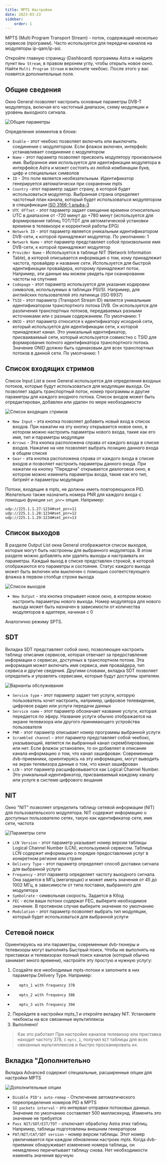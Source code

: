 ```yaml
---
title: MPTS Настройки
date: 2023-03-23
sidebar:
    order: 1
---
```


MPTS (Multi Program Transport Stream) - поток, содержащий несколько сервисов (программ). Часто используется для передачи каналов на модуляторы ip-qam/ip-asi.

Откройте главную страницу (Dashboard) программы Astra и найдите пункт `New Stream`, в правом верхнем углу, чтобы открыть новое окно. Найти `Multi Program Stream` и включите чекбокс. После этого у вас появятся дополнительные поля.

## Общие сведения[](/ru/astra/delivery/mpts-settings#general)

Окно General позволяет настроить основные параметры DVB-T модулятора, включая его частотный диапазон, схему модуляции и уровень выходного сигнала.

![Общие параметры](https://cdn.cesbo.com/help/astra/delivery/broadcasting/mpts/general.png)

Определения элементов в блоке:

- `Enable` - этот чекбокс позволяет включить или выключить соединение с модулятором. Если флажок включен, интерфейс устанавливает соединение с модулятором
- `Name` - этот параметр позволяет присвоить модулятору произвольное имя. Выбранное имя используется для идентификации модулятора в интерфейсе Astra и может состоять из любой комбинации букв, цифр и специальных символов
- `ID` - Это поле является необязательным. Идентификатор генерируется автоматически при сохранении mpts
- `Country` -этот параметр задает страну, в которой будет использоваться модулятор. Выбранная страна определяет частотный план канала, который будет использоваться модулятором в спецификации [ISO 3166-1 альфа-3](https://en.wikipedia.org/wiki/ISO_3166-1_alpha-3)
- `UTC Offset` - этот параметр задает смещение времени относительно UTC в диапазоне от -720 минут до +780 минут (используется для формирования таблиц TOT/TDT для автоматической установки времени в телевизоре и корректной работы EPG)
- `Network ID` - этот параметр является уникальным идентификатором DVB-сети, к которой принадлежит модулятор. По умолчанию: 1
- `Network Name` - этот параметр представляет собой произвольное имя DVB-сети, к которой принадлежит модулятор
- `Provider Name` - Используется в таблице NIT (Network Information Table), в которой описывается информация о том, кому принадлежит частота, провайдер и название сети. Используется для быстрой идентификации провайдера, которому принадлежит поток. Например, эти данные мы можем увидеть при сканировании частоты на спутнике
- `Codepage` - этот параметр используется для указания кодировки символов, используемых в таблицах PSI/SI. Например, для английских пользователей это латиница (ISO 6937)
- `TSID` - этот параметр (Transport Stream ID) является уникальным идентификатором транспортного потока DVB. Он используется для различения транспортных потоков, передаваемых разными источниками или с разным содержанием. По умолчанию: 1
- `ONID` - этот параметр относится к идентификатору исходной сети, который используется для идентификации сети, к которой принадлежит канал. Это уникальный идентификатор, присваиваемый сети, который используется совместно с TSID для формирования полного идентификатора транспортного потока. Значение ONID должно быть одинаковым для всех транспортных потоков в данной сети. По умолчанию: 1

## Список входящих стримов[](/ru/astra/delivery/mpts-settings#input-list)

Список Input List в окне General используется для определения входных потоков, которые будут использоваться для модуляции выхода. Он позволяет задать транспортный поток, номер программы и другие параметры для каждого входного потока. Список входов может быть отредактирован, добавлен или удален по мере необходимости

![Список входящих стримов](https://cdn.cesbo.com/help/astra/delivery/broadcasting/mpts/input.png)

- `New Input` - эта кнопка позволяет добавить новый вход в список входов. При нажатии на эту кнопку открывается новое окно, в котором можно настроить параметры нового входа, такие как его имя, тип и параметры модуляции
- `Arrows` - Эта кнопка расположена справа от каждого входа в списке входов. Нажатие на нее позволяет выбрать позицию данного входа в общем списке
- `Gear` - эта кнопка расположена справа от каждого входа в списке входов и позволяет настроить параметры данного входа. При нажатии на кнопку "Передача" открывается диалоговое окно, в котором можно изменить параметры входа, такие как его тип, битрейт и параметры модуляции

Потоки, входящие в mpts, не должны иметь повторяющихся PID. Желательно также назначить номера PNR для каждого входа с помощью функции `set_pnr=` опция. Например:

```
udp://225.1.1.27:1234#set_pnr=11
udp://225.1.1.28:1234#set_pnr=12
udp://225.1.1.29:1234#set_pnr=13
```

## Список выходов[](/ru/astra/delivery/mpts-settings#output-list)

В разделе Output List окна General отображается список выходов, которые могут быть настроены для выбранного модулятора. В этом разделе можно добавлять или удалять выходы и настраивать их параметры. Каждый выход в списке представлен строкой, в которой отображаются его параметры и состояние. Статус каждого выхода может быть включен или выключен с помощью соответствующего флажка в первом столбце строки выхода

![Список выходов](https://cdn.cesbo.com/help/astra/delivery/broadcasting/mpts/output.png)

- `New Output` - эта кнопка открывает новое окно, в котором можно настроить параметры нового выхода. Номер модулятора для нового выхода может быть назначен в зависимости от количества модуляторов в адаптере, начиная с 0

Аналогично режиму SPTS.

## SDT[](/ru/astra/delivery/mpts-settings#sdt)

Вкладка SDT представляет собой окно, позволяющее настроить таблицу описания сервисов, которая отвечает за предоставление информации о сервисах, доступных в транспортном потоке. Эта информация может включать имя сервиса, имя провайдера, тип сервиса и другие сведения. Другими словами, вкладка SDT позволяет определить и управлять сервисами, которые будут доступны зрителям.

![Варианты обслуживания](https://cdn.cesbo.com/help/astra/delivery/broadcasting/mpts/sdt.png)

- `Service type` - этот параметр задает тип услуги, которую пользователь хочет настроить, например, цифровое телевидение, цифровое радио или услуги передачи данных
- `Service name` - этот параметр обозначает название услуги, которая передается по эфиру. Название услуги обычно отображается на экране телевизора или другого принимающего устройства пользователя
- `PNR` - этот параметр описывает номер программы выбранной услуги
- `Scrambled channel` - этот параметр представляет собой чекбокс, указывающий, является ли выбранный канал скремблированным или нет. Если флажок установлен, то он добавляет в описание канала информацию о том, что канал зашифрован. Современные dvb-приемники, ориентируясь на эту информацию, могут выводить на экран телевизора данные о том, что канал зашифрован
- `LCN` - этот параметр расшифровывается как Logical Channel Number. Это уникальный идентификатор, присваиваемый каждому каналу или услуге в системе цифрового вещания

## NIT[](/ru/astra/delivery/mpts-settings#nit)

Окно "NIT" позволяет определить таблицу сетевой информации (NIT) для пользовательского модулятора. NIT содержит информацию о доступных пользователю сетях, такую как идентификатор сети, имя сети, частота

![Параметры сети](https://cdn.cesbo.com/help/astra/delivery/broadcasting/mpts/nit.png)

- `LCN Version` - этот параметр указывает номер версии таблицы Logical Channel Number (LCN), используемой сервисом. Таблица LCN содержит информацию о порядке предоставления услуг в конкретном регионе или стране
- `Delivery Type` - этот параметр определяет способ доставки сигнала для выбранной услуги
- `Frequency` - этот параметр определяет частоту выходного сигнала. Она задается в МГц (мегагерцах) и может иметь значения от 45 до 1002 МГц, в зависимости от типа поставки, выбранного для модулятора
- `Symbolrate` - символьная скорость. Задается в Кбод
- `FEC` - если ваши потоки содержат FEC, выберите необходимое значение. В противном случае выберите значение по умолчанию
- `Modulation` - этот параметр позволяет выбрать тип модуляции, который будет использоваться для выбранной услуги

## Сетевой поиск[](/ru/astra/delivery/mpts-settings#network-search)

Ориентируясь на эти параметры, современные dvb-тюнеры и телевизоры могут выполнять Быстрый поиск. Чтобы не выполнять на приставках и телевизорах полный поиск каналов (который обычно занимает много времени), настройте эту простую и нужную услугу:

1. Создайте все необходимые mpts-потоки и заполните в них параметры Delivery Type. Например:

- ```
     mpts_1 with frequency 378
    ```
    
- ```
     mpts_2 with frequency 386
    ```
    
- ```
     mpts_3 with frequency 394
    ```
    

2. Перейдите в настройки mpts\_1 и откройте вкладку NIT. Установите чекбоксы на все связанные мультиплексы
3. Выполнено!

> Как это работает При настройке каналов телевизор или приставка находит частоту 378, с `mpts_1`, получил `NIT` таблицы для всех связанных мультиплексов и быстро просканировать их.

## Вкладка "Дополнительно[](/ru/astra/delivery/mpts-settings#advanced-tab)

Вкладка Advanced содержит специальные, расширенные опции для настройки MPTS

![Дополнительные опции](https://cdn.cesbo.com/help/astra/delivery/broadcasting/mpts/advanced.png)

- `Disable PID's auto-remap` - Отключение автоматического переопределения номеров PID в MPTS
- `SI packets interval` - это интервал отправки потоковых данных. Значение по умолчанию составляет 500 миллисекунд. Изменять это значение не требуется
- `Pass NIT/SDT/EIT/TDT` - отключает обработку Astra этих таблиц. Например, таблицы подготовлены внешним генератором
- `PAT/NIT/CAT/SDT version` - номер версии таблицы. Этот номер увеличивается при каждом обновлении настроек mpts. Когда dvb-приемник обнаруживает изменение номера таблицы, он немедленно перечитывает таблицу снова. Нет необходимости изменять значения вручную
